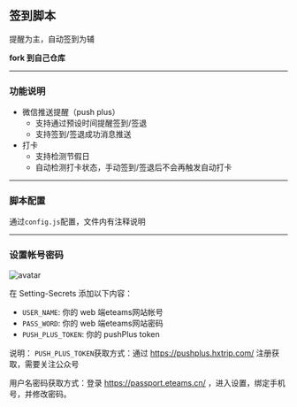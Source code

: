 ## 签到脚本
提醒为主，自动签到为辅

**fork 到自己仓库**

 ---

### 功能说明
 - 微信推送提醒（push plus）
   - 支持通过预设时间提醒签到/签退
   - 支持签到/签退成功消息推送
 - 打卡
   - 支持检测节假日
   - 自动检测打卡状态，手动签到/签退后不会再触发自动打卡

 ---

### 脚本配置
通过`config.js`配置，文件内有注释说明

 ---

### 设置帐号密码
![avatar](https://camo.githubusercontent.com/b9dbd1a272825b21076de631df1ab8bf581c9fbbdc4c384d4d07ee2aeb728fd9/687474703a2f2f74752e79616f68756f2e6d652f696d67732f323032302f30362f373438626639633063613631343363642e706e67)

在 Setting-Secrets 添加以下内容：
- `USER_NAME`: 你的 web 端eteams网站帐号
- `PASS_WORD`: 你的 web 端eteams网站密码
- `PUSH_PLUS_TOKEN`: 你的 pushPlus token

说明：
`PUSH_PLUS_TOKEN`获取方式：通过 https://pushplus.hxtrip.com/ 注册获取，需要关注公众号

用户名密码获取方式：登录 https://passport.eteams.cn/ ，进入设置，绑定手机号，并修改密码。  
     
    
